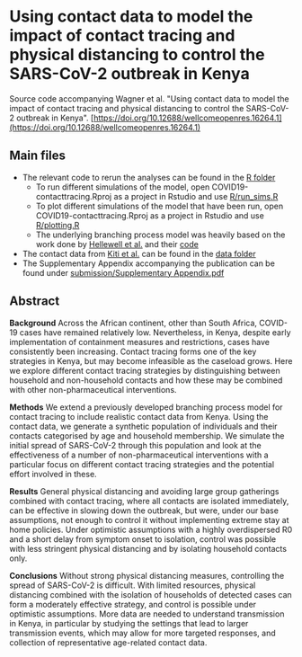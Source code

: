 # Using contact data to model the impact of contact tracing and physical distancing to control the SARS-CoV-2 outbreak in Kenya

Source code accompanying Wagner et al. "Using contact data to model the impact of contact tracing and physical distancing to control the SARS-CoV-2 outbreak in Kenya".
[https://doi.org/10.12688/wellcomeopenres.16264.1](https://doi.org/10.12688/wellcomeopenres.16264.1)

## Main files

* The relevant code to rerun the analyses can be found in the [R folder](https://github.com/moritz-wagner/COVID19-contacttracing/tree/master/R)
	* To run different simulations of the model, open COVID19-contacttracing.Rproj as a project in Rstudio and use [R/run_sims.R](https://github.com/moritz-wagner/COVID19-contacttracing/blob/master/R/run_sims.R)
	* To plot different simulations of the model that have been run, open COVID19-contacttracing.Rproj as a project in Rstudio and use [R/plotting.R](https://github.com/moritz-wagner/COVID19-contacttracing/blob/master/R/plotting.R)
	* The underlying branching process model was heavily based on the work done by [Hellewell et al.](https://www.thelancet.com/article/S2214-109X(20)30074-7/fulltext) and their [code](https://github.com/cmmid/ringbp)
* The contact data from [Kiti et al.](https://journals.plos.org/plosone/article?id=10.1371/journal.pone.0104786) can be found in the [data folder](https://github.com/moritz-wagner/COVID19-contacttracing/tree/master/data)
* The Supplementary Appendix accompanying the publication can be found under [submission/Supplementary Appendix.pdf](https://github.com/moritz-wagner/COVID19-contacttracing/blob/master/submission/Supplementary%20Appendix.pdf)


## Abstract

**Background** Across the African continent, other than South Africa, COVID-19 cases have remained relatively low. Nevertheless, in Kenya, despite early implementation of containment measures and restrictions, cases have consistently been increasing. Contact tracing forms one of the key strategies in Kenya, but may become infeasible as the caseload grows. Here we explore different contact tracing strategies by distinguishing between household and non-household contacts and how these may be combined with other non-pharmaceutical interventions.

**Methods** We extend a previously developed branching process model for contact tracing to include realistic contact data from Kenya. Using the contact data, we generate a synthetic population of individuals and their contacts categorised by age and household membership. We simulate the initial spread of SARS-CoV-2 through this population and look at the effectiveness of a number of non-pharmaceutical interventions with a particular focus on different contact tracing strategies and the potential effort involved in these.

**Results** General physical distancing and avoiding large group gatherings combined with contact tracing, where all contacts are isolated immediately, can be effective in slowing down the outbreak, but were, under our base assumptions, not enough to control it without implementing extreme stay at home policies. Under optimistic assumptions with a highly overdispersed R0 and a short delay from symptom onset to isolation, control was possible with less stringent physical distancing and by isolating household contacts only.

**Conclusions** Without strong physical distancing measures, controlling the spread of SARS-CoV-2 is difficult. With limited resources, physical distancing combined with the isolation of households of detected cases can form a moderately effective strategy, and control is possible under optimistic assumptions. More data are needed to understand transmission in Kenya, in particular by studying the settings that lead to larger transmission events, which may allow for more targeted responses, and collection of representative age-related contact data.